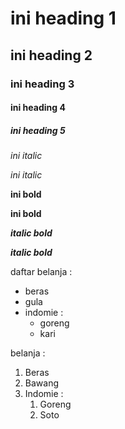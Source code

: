# ini heading 1
## ini heading 2
### ini heading 3
#### ini heading 4
##### ini heading 5
*ini italic*

_ini italic_

**ini bold**

__ini bold__

__*italic bold*__

_**italic bold**_

daftar belanja :
- beras
- gula
- indomie :
    - goreng 
    - kari

belanja :
1. Beras
2. Bawang
3. Indomie :
    1. Goreng
    2. Soto
